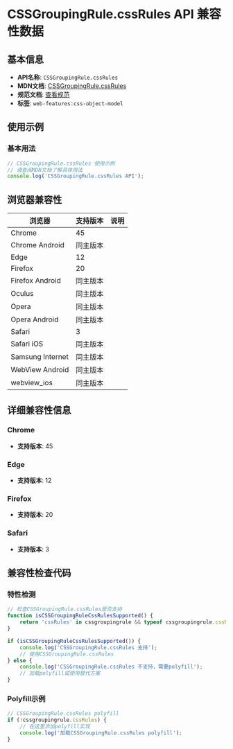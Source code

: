 # CSSGroupingRule.cssRules API 兼容性数据

## 基本信息

- **API名称**: `CSSGroupingRule.cssRules`
- **MDN文档**: [CSSGroupingRule.cssRules](https://developer.mozilla.org/docs/Web/API/CSSGroupingRule/cssRules)
- **规范文档**: [查看规范](https://drafts.csswg.org/cssom/#dom-cssgroupingrule-cssrules)
- **标签**: `web-features:css-object-model`

## 使用示例

### 基本用法

```javascript
// CSSGroupingRule.cssRules 使用示例
// 请查阅MDN文档了解具体用法
console.log('CSSGroupingRule.cssRules API');
```

## 浏览器兼容性

| 浏览器 | 支持版本 | 说明 |
|--------|----------|------|
| Chrome | 45 |  |
| Chrome Android | 同主版本 |  |
| Edge | 12 |  |
| Firefox | 20 |  |
| Firefox Android | 同主版本 |  |
| Oculus | 同主版本 |  |
| Opera | 同主版本 |  |
| Opera Android | 同主版本 |  |
| Safari | 3 |  |
| Safari iOS | 同主版本 |  |
| Samsung Internet | 同主版本 |  |
| WebView Android | 同主版本 |  |
| webview_ios | 同主版本 |  |

## 详细兼容性信息

### Chrome

- **支持版本**: 45

### Edge

- **支持版本**: 12

### Firefox

- **支持版本**: 20

### Safari

- **支持版本**: 3

## 兼容性检查代码

### 特性检测

```javascript
// 检查CSSGroupingRule.cssRules是否支持
function isCSSGroupingRuleCssRulesSupported() {
    return 'cssRules' in cssgroupingrule && typeof cssgroupingrule.cssRules === 'function';
}

if (isCSSGroupingRuleCssRulesSupported()) {
    console.log('CSSGroupingRule.cssRules 支持');
    // 使用CSSGroupingRule.cssRules
} else {
    console.log('CSSGroupingRule.cssRules 不支持，需要polyfill');
    // 加载polyfill或使用替代方案
}
```

### Polyfill示例

```javascript
// CSSGroupingRule.cssRules polyfill
if (!cssgroupingrule.cssRules) {
    // 在这里添加polyfill实现
    console.log('加载CSSGroupingRule.cssRules polyfill');
}
```

